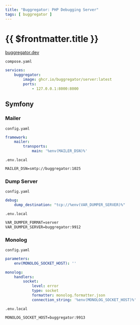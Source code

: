 ```yaml
---
title: "Buggregator: PHP Debugging Server"
tags: [ buggregator ]
---
```


# {{ $frontmatter.title }}

[buggregator.dev](https://buggregator.dev/)

`compose.yaml`

```yaml
services:
    buggregator:
        image: ghcr.io/buggregator/server:latest
        ports:
            - 127.0.0.1:8000:8000
```

## Symfony

### Mailer

`config.yaml`

```yaml
framework:
    mailer:
        transports:
            main: '%env(MAILER_DSN)%'
```

`.env.local`

```txt
MAILER_DSN=smtp://buggregator:1025
```

### Dump Server

`config.yaml`

```yaml
debug:
    dump_destination: "tcp://%env(VAR_DUMPER_SERVER)%"
```

`.env.local`

```txt
VAR_DUMPER_FORMAT=server
VAR_DUMPER_SERVER=buggregator:9912
```

### Monolog

`config.yaml`

```yaml
parameters:
    env(MONOLOG_SOCKET_HOST): ''

monolog:
    handlers:
        socket:
            level: error
            type: socket
            formatter: monolog.formatter.json
            connection_string: '%env(MONOLOG_SOCKET_HOST)%'
```

`.env.local`

```txt
MONOLOG_SOCKET_HOST=buggregator:9913
```
